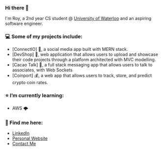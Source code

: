 ### Hi there 👋

I'm Roy, a 2nd year CS student @ [University of Waterloo](https://uwaterloo.ca/) and an aspiring software engineer.

### 💻 Some of my projects include:
- [ConnectIO] 💬, a social media app built with MERN stack.
- [DevShop] 👾, web application that allows users to upload and showcase their code projects through a platform architected with MVC modelling.
- [Cacao Talk] 🍬, a full stack messaging app that allows users to talk to associates, with Web Sockets
- [Coinport] 💰, a web app that allows users to track, store, and predict crypto coin rates.

### ⭐️ I’m currently learning:
- AWS 🌩️

### 📮 Find me here: 
- [LinkedIn](https://www.linkedin.com/in/roychon)
- [Personal Website](https://roychon.github.io)
- [Contact Me](mailto:rchon@uwaterloo.ca)
